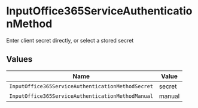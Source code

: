 # InputOffice365ServiceAuthenticationMethod

Enter client secret directly, or select a stored secret


## Values

| Name                                              | Value                                             |
| ------------------------------------------------- | ------------------------------------------------- |
| `InputOffice365ServiceAuthenticationMethodSecret` | secret                                            |
| `InputOffice365ServiceAuthenticationMethodManual` | manual                                            |